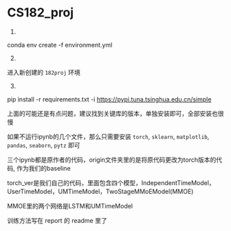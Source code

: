 # CS182_proj

1.  
conda env create -f environment.yml

2.  
进入新创建的 `182proj` 环境  

3.  
pip install -r requirements.txt -i https://pypi.tuna.tsinghua.edu.cn/simple

上面的可能还是有点问题，建议找到关键库的版本，单独安装即可，全部安装也很慢  

如果不运行ipynb的几个文件，那么只需要安装 `torch`, `sklearn`, `matplotlib`, `pandas`, `seaborn`, `pytz` 即可  

三个ipynb都是原作者的代码，origin文件夹里的是将原代码更改为torch版本的代码, 作为我们的baseline   

torch_ver是我们自己的代码，里面包含四个模型，IndependentTimeModel，UserTimeModel，UMTimeModel，TwoStageMMoEModel(MMOE)  

MMOE里的两个网络是LSTM和UMTimeModel  

训练方法写在 report 的 readme 里了  